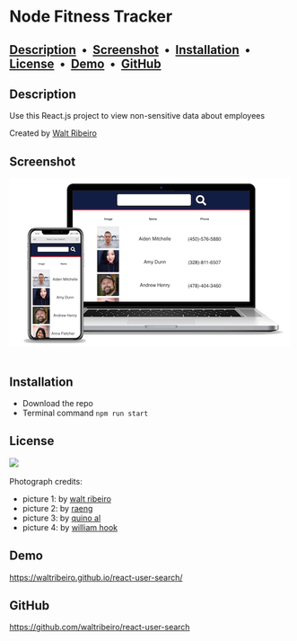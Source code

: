 # Node Fitness Tracker
 
   ## [Description](#description) &nbsp;&bull;&nbsp; [Screenshot](#screenshot) &nbsp;&bull;&nbsp; [Installation](#installation) &nbsp;&bull;&nbsp; [License](#license) &nbsp;&bull;&nbsp; [Demo](#demo) &nbsp;&bull;&nbsp; [GitHub](#gitHub)
  
## Description

Use this React.js project to view non-sensitive data about employees

Created by <a href="http://waltrib.com"> Walt Ribeiro</a>

## Screenshot

<img src="public/browser-4-react-user-search.png">
<br><br>

## Installation
* Download the repo
* Terminal command `npm run start`

## License

<img src="https://img.shields.io/badge/license-mit-orange">

Photograph credits:
* picture 1: by [walt ribeiro](http://waltrib.com)
* picture 2: by [raeng](https://unsplash.com/photos/E-HKcFWMM34)
* picture 3: by [quino al](https://unsplash.com/photos/iRt9yOWzfOk)
* picture 4: by [william hook](https://unsplash.com/photos/9e9PD9blAto)

## Demo
https://waltribeiro.github.io/react-user-search/

## GitHub
https://github.com/waltribeiro/react-user-search
